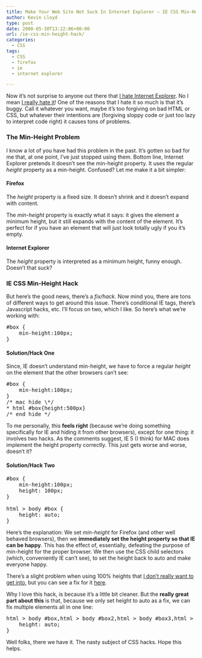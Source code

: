 ```yaml
---
title: Make Your Web Site Not Suck In Internet Explorer – IE CSS Min-Height Hack
author: Kevin Lloyd
type: post
date: 2008-05-30T13:22:06+00:00
url: /ie-css-min-height-hack/
categories:
  - CSS
tags:
  - CSS
  - firefox
  - ie
  - internet explorer

---
```

Now it&#8217;s not surprise to anyone out there that [I hate Internet Explorer][1]. No I mean [I really hate it][2]! One of the reasons that I hate it so much is that it&#8217;s buggy. Call it whatever you want, maybe it&#8217;s too forgiving on bad HTML or CSS, but whatever their intentions are (forgiving sloppy code or just too lazy to interpret code right) it causes tons of problems.

### The Min-Height Problem

I know a lot of you have had this problem in the past. It&#8217;s gotten so bad for me that, at one point, I&#8217;ve just stopped using them. Bottom line, Internet Explorer pretends it doesn&#8217;t see the min-height property. It uses the regular _height_ property as a min-height. Confused? Let me make it a bit simpler:

#### Firefox

The _height_ property is a fixed size. It doesn&#8217;t shrink and it doesn&#8217;t expand with content.

The _min-height_ property is exactly what it says: it gives the element a minimum height, but it still expands with the content of the element. It&#8217;s perfect for if you have an element that will just look totally ugly if you it&#8217;s empty.

#### Internet Explorer

The _height_ property is interpreted as a minimum height, funny enough. Doesn&#8217;t that suck?

### IE CSS Min-Height Hack

But here&#8217;s the good news, there&#8217;s a _fix/hack_. Now mind you, there are tons of different ways to get around this issue. There&#8217;s conditional IE tags, there&#8217;s Javascript hacks, etc. I&#8217;ll focus on two, which I like. So here&#8217;s what we&#8217;re working with:

<pre class="brush: css; title: ; notranslate" title="">#box {
	min-height:100px;
}
</pre>

#### Solution/Hack One

Since, IE doesn&#8217;t understand min-height, we have to force a regular _height_ on the element that the other browsers can&#8217;t see:

<pre class="brush: css; title: ; notranslate" title="">#box {
	min-height:100px;
}
/* mac hide \*/
* html #box{height:500px}
/* end hide */
</pre>

To me personally, this **feels right** (because we&#8217;re doing something specifically for IE and hiding it from other browsers), except for one thing: it involves two hacks. As the comments suggest, IE 5 (I think) for MAC does implement the height property correctly. This just gets worse and worse, doesn&#8217;t it?

#### Solution/Hack Two

<pre class="brush: css; title: ; notranslate" title="">#box {
	min-height:100px;
	height: 100px;
}

html &gt; body #box {
	height: auto;
}
</pre>

Here&#8217;s the explanation: We set _min-height_ for Firefox (and other well behaved browsers), then we **immediately set the height property so that IE can be happy**. This has the effect of, essentially, defeating the purpose of min-height for the proper browser. We then use the CSS child selectors (which, conveniently IE can&#8217;t see), to set the height back to auto and make everyone happy.

There&#8217;s a slight problem when using 100% heights that [I don&#8217;t really want to get into][3], but you can see a fix for it [here][3].

Why I love this hack, is because it&#8217;s a little bit cleaner. But the **really great part about this** is that, because we only set height to auto as a fix, we can fix multiple elements all in one line:

<pre class="brush: css; title: ; notranslate" title="">html &gt; body #box,html &gt; body #box2,html &gt; body #box3,html &gt; body #box4, html &gt; body #etc {
	height: auto;
}
</pre>

Well folks, there we have it. The nasty subject of CSS hacks. Hope this helps.

 [1]: https://webdevelopment2.com/hate-internet-explorer-passion/
 [2]: https://webdevelopment2.com/hate-internet-explorer-60/
 [3]: http://www.search-this.com/2007/02/05/css-min-height-explained/